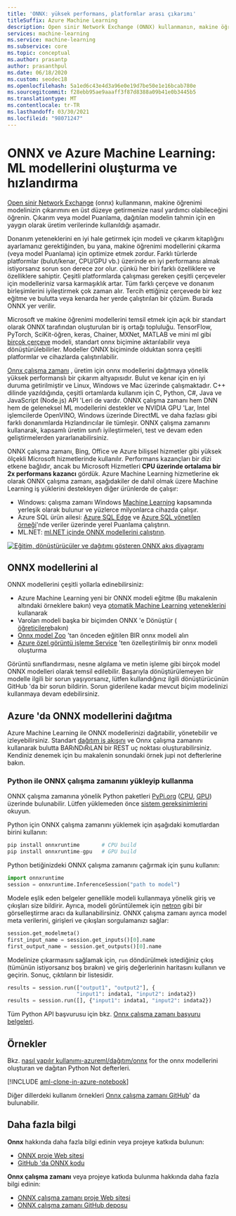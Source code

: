 ```yaml
---
title: 'ONNX: yüksek performans, platformlar arası çıkarımı'
titleSuffix: Azure Machine Learning
description: Open sinir Network Exchange (ONNX) kullanmanın, makine öğrenimi modelinizin çıkarımını en üst düzeye getirmenize nasıl yardımcı olabileceğini öğrenin.
services: machine-learning
ms.service: machine-learning
ms.subservice: core
ms.topic: conceptual
ms.author: prasantp
author: prasanthpul
ms.date: 06/18/2020
ms.custom: seodec18
ms.openlocfilehash: 5a1ed6c43e4d3a96e0e19d7be50e1e16bcab780e
ms.sourcegitcommit: f28ebb95ae9aaaff3f87d8388a09b41e0b3445b5
ms.translationtype: MT
ms.contentlocale: tr-TR
ms.lasthandoff: 03/30/2021
ms.locfileid: "98071247"
---
```

# <a name="onnx-and-azure-machine-learning-create-and-accelerate-ml-models"></a>ONNX ve Azure Machine Learning: ML modellerini oluşturma ve hızlandırma

[Open sinir Network Exchange](https://onnx.ai) (onnx) kullanmanın, makine öğrenimi modelinizin çıkarımını en üst düzeye getirmenize nasıl yardımcı olabileceğini öğrenin. Çıkarım veya model Puanlama, dağıtılan modelin tahmin için en yaygın olarak üretim verilerinde kullanıldığı aşamadır. 

Donanım yeteneklerini en iyi hale getirmek için modeli ve çıkarım kitaplığını ayarlamanız gerektiğinden, bu yana, makine öğrenimi modellerini çıkarma (veya model Puanlama) için optimize etmek zordur. Farklı türlerde platformlar (bulut/kenar, CPU/GPU vb.) üzerinde en iyi performansı almak istiyorsanız sorun son derece zor olur. çünkü her biri farklı özelliklere ve özelliklere sahiptir. Çeşitli platformlarda çalışması gereken çeşitli çerçeveler için modelleriniz varsa karmaşıklık artar. Tüm farklı çerçeve ve donanım birleşimlerini iyileştirmek çok zaman alır. Tercih ettiğiniz çerçevede bir kez eğitme ve bulutta veya kenarda her yerde çalıştırılan bir çözüm. Burada ONNX yer verilir.

Microsoft ve makine öğrenimi modellerini temsil etmek için açık bir standart olarak ONNX tarafından oluşturulan bir iş ortağı topluluğu. TensorFlow, PyTorch, SciKit-öğren, keras, Chainer, MXNet, MATLAB ve mini ml gibi [birçok çerçeve](https://onnx.ai/supported-tools) modeli, standart onnx biçimine aktarılabilir veya dönüştürülebilirler. Modeller ONNX biçiminde olduktan sonra çeşitli platformlar ve cihazlarda çalıştırılabilir.

[Onnx çalışma zamanı](https://onnxruntime.ai) , üretim için onnx modellerini dağıtmaya yönelik yüksek performanslı bir çıkarım altyapısıdır. Bulut ve kenar için en iyi duruma getirilmiştir ve Linux, Windows ve Mac üzerinde çalışmaktadır. C++ dilinde yazıldığında, çeşitli ortamlarda kullanım için C, Python, C#, Java ve JavaScript (Node.js) API 'Leri de vardır. ONNX çalışma zamanı hem DNN hem de geleneksel ML modellerini destekler ve NVIDIA GPU 'Lar, Intel işlemcilerde OpenVINO, Windows üzerinde DirectML ve daha fazlası gibi farklı donanımlarda Hızlandırıcılar ile tümleşir. ONNX çalışma zamanını kullanarak, kapsamlı üretim sınıfı iyileştirmeleri, test ve devam eden geliştirmelerden yararlanabilirsiniz.

ONNX çalışma zamanı, Bing, Office ve Azure bilişsel hizmetler gibi yüksek ölçekli Microsoft hizmetlerinde kullanılır. Performans kazançları bir dizi etkene bağlıdır, ancak bu Microsoft Hizmetleri __CPU üzerinde ortalama bir 2x performans kazancı__ gördük. Azure Machine Learning hizmetlerine ek olarak ONNX çalışma zamanı, aşağıdakiler de dahil olmak üzere Machine Learning iş yüklerini destekleyen diğer ürünlerde de çalışır:
+ Windows: çalışma zamanı Windows [Machine Learning](/windows/ai/windows-ml/) kapsamında yerleşik olarak bulunur ve yüzlerce milyonlarca cihazda çalışır. 
+ Azure SQL ürün ailesi: [Azure SQL Edge](../azure-sql-edge/onnx-overview.md) ve [Azure SQL yönetilen örneği](../azure-sql/managed-instance/machine-learning-services-overview.md)'nde veriler üzerinde yerel Puanlama çalıştırın.
+ ML.NET: [ml.NET içinde ONNX modellerini çalıştırın](/dotnet/machine-learning/tutorials/object-detection-onnx).


[![Eğitim, dönüştürücüler ve dağıtımı gösteren ONNX akış diyagramı](./media/concept-onnx/onnx.png)](././media/concept-onnx/onnx.png#lightbox)

## <a name="get-onnx-models"></a>ONNX modellerini al

ONNX modellerini çeşitli yollarla edinebilirsiniz:
+ Azure Machine Learning yeni bir ONNX modeli eğitme (Bu makalenin altındaki örneklere bakın) veya [otomatik Machine Learning yeteneklerini](concept-automated-ml.md#automl--onnx) kullanarak
+ Varolan modeli başka bir biçimden ONNX 'e Dönüştür ( [öğreticilere](https://github.com/onnx/tutorials)bakın) 
+ [Onnx model Zoo](https://github.com/onnx/models) 'tan önceden eğitilen BIR onnx modeli alın
+ [Azure özel görüntü işleme Service](../cognitive-services/custom-vision-service/index.yml) 'ten özelleştirilmiş bir onnx modeli oluşturma 

Görüntü sınıflandırması, nesne algılama ve metin işleme gibi birçok model ONNX modelleri olarak temsil edilebilir. Başarıyla dönüştürülemeyen bir modelle ilgili bir sorun yaşıyorsanız, lütfen kullandığınız ilgili dönüştürücünün GitHub 'da bir sorun bildirin. Sorun giderilene kadar mevcut biçim modelinizi kullanmaya devam edebilirsiniz.

## <a name="deploy-onnx-models-in-azure"></a>Azure 'da ONNX modellerini dağıtma

Azure Machine Learning ile ONNX modellerinizi dağıtabilir, yönetebilir ve izleyebilirsiniz. Standart [dağıtım iş akışını](concept-model-management-and-deployment.md) ve Onnx çalışma zamanını kullanarak bulutta BARıNDıRıLAN bir REST uç noktası oluşturabilirsiniz. Kendiniz denemek için bu makalenin sonundaki örnek jupi not defterlerine bakın. 

### <a name="install-and-use-onnx-runtime-with-python"></a>Python ile ONNX çalışma zamanını yükleyip kullanma

ONNX çalışma zamanına yönelik Python paketleri [PyPi.org](https://pypi.org) ([CPU](https://pypi.org/project/onnxruntime), [GPU](https://pypi.org/project/onnxruntime-gpu)) üzerinde bulunabilir. Lütfen yüklemeden önce [sistem gereksinimlerini](https://github.com/Microsoft/onnxruntime#system-requirements) okuyun. 

 Python için ONNX çalışma zamanını yüklemek için aşağıdaki komutlardan birini kullanın: 
```python   
pip install onnxruntime       # CPU build
pip install onnxruntime-gpu   # GPU build
```

Python betiğinizdeki ONNX çalışma zamanını çağırmak için şunu kullanın:    
```python
import onnxruntime
session = onnxruntime.InferenceSession("path to model")
```

Modele eşlik eden belgeler genellikle modeli kullanmaya yönelik giriş ve çıkışları size bildirir. Ayrıca, modeli görüntülemek için [netron](https://github.com/lutzroeder/Netron) gibi bir görselleştirme aracı da kullanabilirsiniz. ONNX çalışma zamanı ayrıca model meta verilerini, girişleri ve çıkışları sorgulamanızı sağlar:    
```python
session.get_modelmeta()
first_input_name = session.get_inputs()[0].name
first_output_name = session.get_outputs()[0].name
```

Modelinize çıkarmasını sağlamak için, `run` döndürülmek istediğiniz çıkış (tümünün istiyorsanız boş bırakın) ve giriş değerlerinin haritasını kullanın ve geçirin. Sonuç, çıktıların bir listesidir.  
```python
results = session.run(["output1", "output2"], {
                      "input1": indata1, "input2": indata2})
results = session.run([], {"input1": indata1, "input2": indata2})
```

Tüm Python API başvurusu için bkz. [Onnx çalışma zamanı başvuru belgeleri](https://aka.ms/onnxruntime-python).    

## <a name="examples"></a>Örnekler
Bkz. [nasıl yapılır kullanımı-azureml/dağıtım/onnx](https://github.com/Azure/MachineLearningNotebooks/blob/master/how-to-use-azureml/deployment/onnx) for the onnx modellerini oluşturan ve dağıtan Python Not defterleri.

[!INCLUDE [aml-clone-in-azure-notebook](../../includes/aml-clone-for-examples.md)]

Diğer dillerdeki kullanım örnekleri [Onnx çalışma zamanı GitHub](https://github.com/microsoft/onnxruntime/tree/master/samples)' da bulunabilir.

## <a name="more-info"></a>Daha fazla bilgi

**Onnx** hakkında daha fazla bilgi edinin veya projeye katkıda bulunun:
+ [ONNX proje Web sitesi](https://onnx.ai)
+ [GitHub 'da ONNX kodu](https://github.com/onnx/onnx)

**Onnx çalışma zamanı** veya projeye katkıda bulunma hakkında daha fazla bilgi edinin:
+ [ONNX çalışma zamanı proje Web sitesi](https://onnxruntime.ai)
+ [ONNX çalışma zamanı GitHub deposu](https://github.com/Microsoft/onnxruntime)